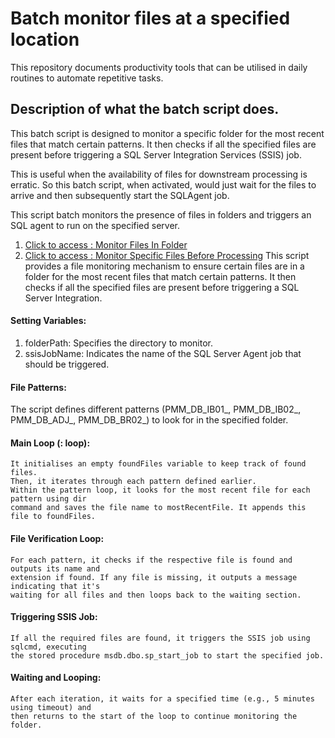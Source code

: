 # Batch monitor files at a specified location
This repository documents productivity tools that can be utilised in daily routines to automate repetitive tasks.

## Description of what the batch script does.
This batch script is designed to monitor a specific folder for the most recent files that match certain patterns. It then checks if all the specified files are present before triggering a SQL Server Integration Services (SSIS) job.

This is useful when the availability of files for downstream processing is erratic. So this batch script, when activated, would just wait for the files to arrive and then subsequently start the SQLAgent job.

This script batch monitors the presence of files in folders and triggers an SQL agent to run on the specified server.
1. [Click to access : Monitor Files In Folder](https://github.com/aduohene1990/TechTools/blob/aduohene-tools/20231015%20-%20monitor_files_for_sql_agent_job.bat)
2. [Click to access : Monitor Specific Files Before Processing](https://github.com/aduohene1990/TechTools/blob/aduohene-tools/20231015%20-%20monitor_files_for_sql_agent_job.bat)
    This script provides a file monitoring mechanism to ensure certain files are in a folder for the most recent files that match certain patterns.
    It then checks if all the specified files are present before triggering a SQL Server Integration.
  #### Setting Variables:
  1. folderPath: Specifies the directory to monitor.
  2. ssisJobName: Indicates the name of the SQL Server Agent job that should be triggered. 
  #### File Patterns:
  The script defines different patterns (PMM_DB_IB01_, PMM_DB_IB02_, PMM_DB_ADJ_, PMM_DB_BR02_) to look for in the specified folder.
  #### Main Loop (: loop):
    It initialises an empty foundFiles variable to keep track of found files.
    Then, it iterates through each pattern defined earlier.
    Within the pattern loop, it looks for the most recent file for each pattern using dir 
    command and saves the file name to mostRecentFile. It appends this file to foundFiles.
  #### File Verification Loop:
    For each pattern, it checks if the respective file is found and outputs its name and 
    extension if found. If any file is missing, it outputs a message indicating that it's 
    waiting for all files and then loops back to the waiting section.
  #### Triggering SSIS Job:
    If all the required files are found, it triggers the SSIS job using sqlcmd, executing 
    the stored procedure msdb.dbo.sp_start_job to start the specified job.
  #### Waiting and Looping:
    After each iteration, it waits for a specified time (e.g., 5 minutes using timeout) and 
    then returns to the start of the loop to continue monitoring the folder.    
  





